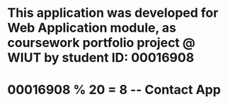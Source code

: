# This application was developed for Web Application module, as coursework portfolio project @ WIUT by student ID: 00016908
# 00016908 % 20 = 8 -- Contact App 
